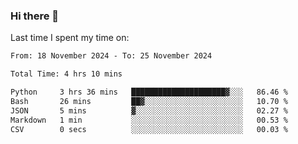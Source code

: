 ### Hi there 👋

<!--
**Grav1tum/Grav1tum** is a ✨ _special_ ✨ repository because its `README.md` (this file) appears on your GitHub profile.

Here are some ideas to get you started:

- 🔭 I’m currently working on ...
- 🌱 I’m currently learning ...
- 👯 I’m looking to collaborate on ...
- 🤔 I’m looking for help with ...
- 💬 Ask me about ...
- 📫 How to reach me: ...
- 😄 Pronouns: ...
- ⚡ Fun fact: ...
-->
Last time I spent my time on:
<!--START_SECTION:waka-->

```txt
From: 18 November 2024 - To: 25 November 2024

Total Time: 4 hrs 10 mins

Python     3 hrs 36 mins   █████████████████████▓░░░   86.46 %
Bash       26 mins         ██▓░░░░░░░░░░░░░░░░░░░░░░   10.70 %
JSON       5 mins          ▓░░░░░░░░░░░░░░░░░░░░░░░░   02.27 %
Markdown   1 min           ░░░░░░░░░░░░░░░░░░░░░░░░░   00.53 %
CSV        0 secs          ░░░░░░░░░░░░░░░░░░░░░░░░░   00.03 %
```

<!--END_SECTION:waka-->
